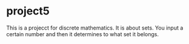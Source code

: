 # project5

This is a projecct for discrete mathematics. It is about sets. You input a certain number and then it determines to what set it belongs.

